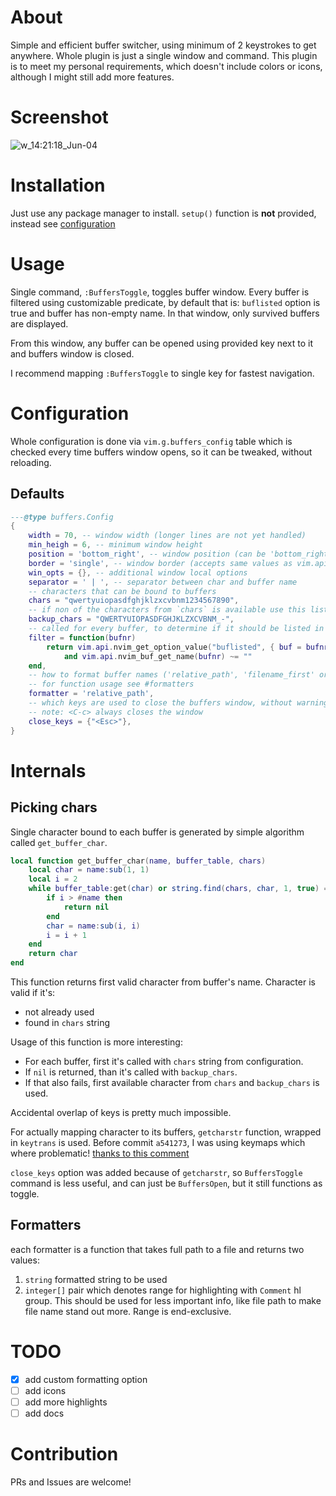 # About
Simple and efficient buffer switcher, using minimum of 2 keystrokes to get anywhere.
Whole plugin is just a single window and command.
This plugin is to meet my personal requirements, which doesn't include colors or icons, although I might still add more features.

# Screenshot
![w_14:21:18_Jun-04](https://github.com/user-attachments/assets/5eb9b122-21aa-4624-93fc-3ace0b58091c)

# Installation
Just use any package manager to install.
`setup()` function is **not** provided, instead see [configuration](#configuration)

# Usage
Single command, `:BuffersToggle`, toggles buffer window.
Every buffer is filtered using customizable predicate,
by default that is: `buflisted` option is true and buffer has non-empty name.
In that window, only survived buffers are displayed.

From this window, any buffer can be opened using provided key next to it and buffers window is closed.

I recommend mapping `:BuffersToggle` to single key for fastest navigation.

# Configuration
Whole configuration is done via `vim.g.buffers_config` table which is checked every time buffers window opens,
so it can be tweaked, without reloading.
## Defaults
```lua
---@type buffers.Config
{
	width = 70, -- window width (longer lines are not yet handled)
	min_heigh = 6, -- minimum window height
	position = 'bottom_right', -- window position (can be 'bottom_right', 'top_right' or 'center')
	border = 'single', -- window border (accepts same values as vim.api.keyset.win_config.border)
	win_opts = {}, -- additional window local options
	separator = ' | ', -- separator between char and buffer name
	-- characters that can be bound to buffers
	chars = "qwertyuiopasdfghjklzxcvbnm1234567890",
	-- if non of the characters from `chars` is available use this list (see #internals for more info)
	backup_chars = "QWERTYUIOPASDFGHJKLZXCVBNM_-",
	-- called for every buffer, to determine if it should be listed in buffers window
	filter = function(bufnr)
		return vim.api.nvim_get_option_value("buflisted", { buf = bufnr })
			and vim.api.nvim_buf_get_name(bufnr) ~= ""
	end,
	-- how to format buffer names ('relative_path', 'filename_first' or custom function)
	-- for function usage see #formatters
	formatter = 'relative_path',
	-- which keys are used to close the buffers window, without warning
	-- note: <C-c> always closes the window
	close_keys = {"<Esc>"},
}
```

# Internals
## Picking chars
Single character bound to each buffer is generated by simple algorithm called `get_buffer_char`.
```lua
local function get_buffer_char(name, buffer_table, chars)
	local char = name:sub(1, 1)
	local i = 2
	while buffer_table:get(char) or string.find(chars, char, 1, true) == nil do
		if i > #name then
			return nil
		end
		char = name:sub(i, i)
		i = i + 1
	end
	return char
end
```
This function returns first valid character from buffer's name.
Character is valid if it's:
- not already used
- found in `chars` string

Usage of this function is more interesting:
- For each buffer, first it's called with `chars` string from configuration.
- If `nil` is returned, than it's called with `backup_chars`.
- If that also fails, first available character from `chars` and `backup_chars` is used.

Accidental overlap of keys is pretty much impossible.

For actually mapping character to its buffers, `getcharstr` function, wrapped in `keytrans` is used.
Before commit `a541273`, I was using keymaps which where problematic!
[thanks to this comment](https://www.reddit.com/r/neovim/comments/1lhuqgp/comment/mzaa6u5/?utm_source=share&utm_medium=web3x&utm_name=web3xcss&utm_term=1&utm_content=share_button)

`close_keys` option was added because of `getcharstr`,
so `BuffersToggle` command is less useful, and can just be `BuffersOpen`, but it still functions as toggle.

## Formatters
each formatter is a function that takes full path to a file and returns two values:
1. `string` formatted string to be used
2. `integer[]` pair which denotes range for highlighting with `Comment` hl group.
This should be used for less important info, like file path to make file name stand out more.
Range is end-exclusive.

# TODO
- [x] add custom formatting option
- [ ] add icons
- [ ] add more highlights
- [ ] add docs

# Contribution
PRs and Issues are welcome!

